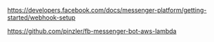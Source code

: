 https://developers.facebook.com/docs/messenger-platform/getting-started/webhook-setup

https://github.com/pinzler/fb-messenger-bot-aws-lambda